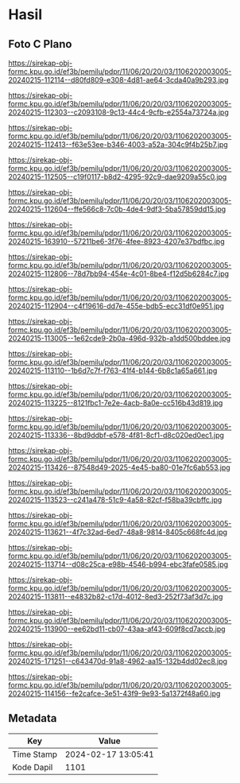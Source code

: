 # Hasil

## Foto C Plano

https://sirekap-obj-formc.kpu.go.id/ef3b/pemilu/pdpr/11/06/20/20/03/1106202003005-20240215-112114--d80fd809-e308-4d81-ae64-3cda40a9b293.jpg

https://sirekap-obj-formc.kpu.go.id/ef3b/pemilu/pdpr/11/06/20/20/03/1106202003005-20240215-112303--c2093108-9c13-44c4-9cfb-e2554a73724a.jpg

https://sirekap-obj-formc.kpu.go.id/ef3b/pemilu/pdpr/11/06/20/20/03/1106202003005-20240215-112413--f63e53ee-b346-4003-a52a-304c9f4b25b7.jpg

https://sirekap-obj-formc.kpu.go.id/ef3b/pemilu/pdpr/11/06/20/20/03/1106202003005-20240215-112505--c19f0117-b8d2-4295-92c9-dae9209a55c0.jpg

https://sirekap-obj-formc.kpu.go.id/ef3b/pemilu/pdpr/11/06/20/20/03/1106202003005-20240215-112604--ffe566c8-7c0b-4de4-9df3-5ba57859dd15.jpg

https://sirekap-obj-formc.kpu.go.id/ef3b/pemilu/pdpr/11/06/20/20/03/1106202003005-20240215-163910--57211be6-3f76-4fee-8923-4207e37bdfbc.jpg

https://sirekap-obj-formc.kpu.go.id/ef3b/pemilu/pdpr/11/06/20/20/03/1106202003005-20240215-112806--78d7bb94-454e-4c01-8be4-f12d5b6284c7.jpg

https://sirekap-obj-formc.kpu.go.id/ef3b/pemilu/pdpr/11/06/20/20/03/1106202003005-20240215-112904--c4f19616-dd7e-455e-bdb5-ecc31df0e951.jpg

https://sirekap-obj-formc.kpu.go.id/ef3b/pemilu/pdpr/11/06/20/20/03/1106202003005-20240215-113005--1e62cde9-2b0a-496d-932b-a1dd500bddee.jpg

https://sirekap-obj-formc.kpu.go.id/ef3b/pemilu/pdpr/11/06/20/20/03/1106202003005-20240215-113110--1b6d7c7f-f763-41f4-b144-6b8c1a65a661.jpg

https://sirekap-obj-formc.kpu.go.id/ef3b/pemilu/pdpr/11/06/20/20/03/1106202003005-20240215-113225--8121fbc1-7e2e-4acb-8a0e-cc516b43d819.jpg

https://sirekap-obj-formc.kpu.go.id/ef3b/pemilu/pdpr/11/06/20/20/03/1106202003005-20240215-113336--8bd9ddbf-e578-4f81-8cf1-d8c020ed0ec1.jpg

https://sirekap-obj-formc.kpu.go.id/ef3b/pemilu/pdpr/11/06/20/20/03/1106202003005-20240215-113426--87548d49-2025-4e45-ba80-01e7fc6ab553.jpg

https://sirekap-obj-formc.kpu.go.id/ef3b/pemilu/pdpr/11/06/20/20/03/1106202003005-20240215-113523--c241a478-51c9-4a58-82cf-f58ba39cbffc.jpg

https://sirekap-obj-formc.kpu.go.id/ef3b/pemilu/pdpr/11/06/20/20/03/1106202003005-20240215-113621--4f7c32ad-6ed7-48a8-9814-8405c668fc4d.jpg

https://sirekap-obj-formc.kpu.go.id/ef3b/pemilu/pdpr/11/06/20/20/03/1106202003005-20240215-113714--d08c25ca-e98b-4546-b994-ebc3fafe0585.jpg

https://sirekap-obj-formc.kpu.go.id/ef3b/pemilu/pdpr/11/06/20/20/03/1106202003005-20240215-113811--e4832b82-c17d-4012-8ed3-252f73af3d7c.jpg

https://sirekap-obj-formc.kpu.go.id/ef3b/pemilu/pdpr/11/06/20/20/03/1106202003005-20240215-113900--ee62bd11-cb07-43aa-af43-609f8cd7accb.jpg

https://sirekap-obj-formc.kpu.go.id/ef3b/pemilu/pdpr/11/06/20/20/03/1106202003005-20240215-171251--c643470d-91a8-4962-aa15-132b4dd02ec8.jpg

https://sirekap-obj-formc.kpu.go.id/ef3b/pemilu/pdpr/11/06/20/20/03/1106202003005-20240215-114156--fe2cafce-3e51-43f9-9e93-5a1372f48a60.jpg


## Metadata

| Key        | Value               |
| ---------- | ------------------- |
| Time Stamp | 2024-02-17 13:05:41 |
| Kode Dapil | 1101                |



